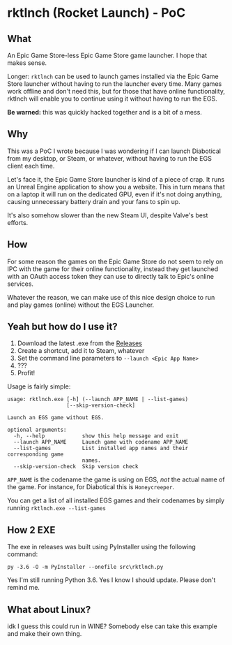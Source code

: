 # rktlnch (Rocket Launch) - PoC
## What

An Epic Game Store-less Epic Game Store game launcher. I hope that makes sense.

Longer: `rktlnch` can be used to launch games installed via the Epic Game Store launcher without having to run the launcher every time.
Many games work offline and don't need this, but for those that have online functionality, rktlnch will enable you to continue using it without having to run the EGS.

**Be warned:** this was quickly hacked together and is a bit of a mess. 

## Why

This was a PoC I wrote because I was wondering if I can launch Diabotical from my desktop, or Steam, or whatever, without having to run the EGS client each time.

Let's face it, the Epic Game Store launcher is kind of a piece of crap. It runs an Unreal Engine application to show you a website.
This in turn means that on a laptop it will run on the dedicated GPU, even if it's not doing anything, causing unnecessary battery drain and your fans to spin up.

It's also somehow slower than the new Steam UI, despite Valve's best efforts.

## How

For some reason the games on the Epic Game Store do not seem to rely on IPC with the game for their online functionality, instead they get launched with an OAuth access token they can use to directly talk to Epic's online services.

Whatever the reason, we can make use of this nice design choice to run and play games (online) without the EGS Launcher.

## Yeah but how do I use it?

1. Download the latest .exe from the [Releases](https://github.com/derrod/rktlnch/releases/latest)
2. Create a shortcut, add it to Steam, whatever
3. Set the command line parameters to `--launch <Epic App Name>`
4. ???
5. Profit!

Usage is fairly simple:
```
usage: rktlnch.exe [-h] (--launch APP_NAME | --list-games)
                   [--skip-version-check]

Launch an EGS game without EGS.

optional arguments:
  -h, --help            show this help message and exit
  --launch APP_NAME     Launch game with codename APP_NAME
  --list-games          List installed app names and their corresponding game
                        names.
  --skip-version-check  Skip version check
```

`APP_NAME` is the codename the game is using on EGS, *not* the actual name of the game. For instance, for Diabotical this is `Honeycreeper`.

You can get a list of all installed EGS games and their codenames by simply running `rktlnch.exe --list-games` 


## How 2 EXE

The exe in releases was built using PyInstaller using the following command:
```
py -3.6 -O -m PyInstaller --onefile src\rktlnch.py
```

Yes I'm still running Python 3.6. Yes I know I should update. Please don't remind me. 

## What about Linux?

idk I guess this could run in WINE? Somebody else can take this example and make their own thing.

